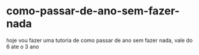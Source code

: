 # como-passar-de-ano-sem-fazer-nada
hoje vou fazer uma tutoria de como passar de ano sem fazer nada, vale do 6 ate o 3 ano 

